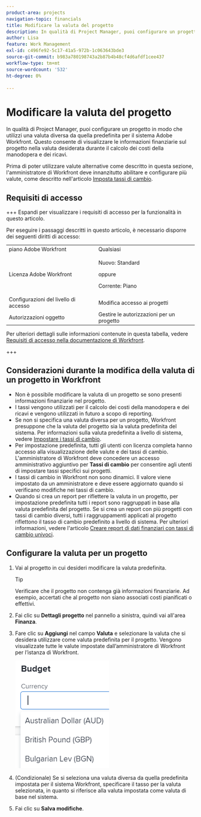 ```yaml
---
product-area: projects
navigation-topic: financials
title: Modificare la valuta del progetto
description: In qualità di Project Manager, puoi configurare un progetto in modo che utilizzi una valuta diversa da quella predefinita per il sistema Adobe Workfront. Questo consente di visualizzare le informazioni finanziarie sul progetto nella valuta desiderata durante il calcolo dei costi della manodopera e dei ricavi.
author: Lisa
feature: Work Management
exl-id: c496fe92-5c17-41a5-972b-1c063643bde3
source-git-commit: b983a780198743a2b87b4b48cf4d6afdf1cee437
workflow-type: tm+mt
source-wordcount: '532'
ht-degree: 0%

---
```


# Modificare la valuta del progetto

In qualità di Project Manager, puoi configurare un progetto in modo che utilizzi una valuta diversa da quella predefinita per il sistema Adobe Workfront. Questo consente di visualizzare le informazioni finanziarie sul progetto nella valuta desiderata durante il calcolo dei costi della manodopera e dei ricavi.

Prima di poter utilizzare valute alternative come descritto in questa sezione, l&#39;amministratore di Workfront deve innanzitutto abilitare e configurare più valute, come descritto nell&#39;articolo [Imposta tassi di cambio](../../../administration-and-setup/manage-workfront/exchange-rates/set-up-exchange-rates.md).

## Requisiti di accesso

+++ Espandi per visualizzare i requisiti di accesso per la funzionalità in questo articolo.

Per eseguire i passaggi descritti in questo articolo, è necessario disporre dei seguenti diritti di accesso:

<table style="table-layout:auto"> 
 <col> 
 <col> 
 <tbody> 
  <tr> 
   <td role="rowheader">piano Adobe Workfront</td> 
   <td>Qualsiasi</td> 
  </tr> 
  <tr> 
   <td role="rowheader">Licenza Adobe Workfront</td> 
   <td>
   <p>Nuovo: Standard</p>
   <p>oppure</p>
   <p>Corrente: Piano</p></td> 
  </tr> 
  <tr> 
   <td role="rowheader">Configurazioni del livello di accesso</td> 
   <td>Modifica accesso ai progetti</td> 
  </tr> 
  <tr> 
   <td role="rowheader">Autorizzazioni oggetto</td> 
   <td>Gestire le autorizzazioni per un progetto</td> 
  </tr> 
 </tbody> 
</table>

Per ulteriori dettagli sulle informazioni contenute in questa tabella, vedere [Requisiti di accesso nella documentazione di Workfront](/help/quicksilver/administration-and-setup/add-users/access-levels-and-object-permissions/access-level-requirements-in-documentation.md).

+++

## Considerazioni durante la modifica della valuta di un progetto in Workfront

* Non è possibile modificare la valuta di un progetto se sono presenti informazioni finanziarie nel progetto.
* I tassi vengono utilizzati per il calcolo dei costi della manodopera e dei ricavi e vengono utilizzati in futuro a scopo di reporting.
* Se non si specifica una valuta diversa per un progetto, Workfront presuppone che la valuta del progetto sia la valuta predefinita del sistema. Per informazioni sulla valuta predefinita a livello di sistema, vedere [Impostare i tassi di cambio](../../../administration-and-setup/manage-workfront/exchange-rates/set-up-exchange-rates.md).
* Per impostazione predefinita, tutti gli utenti con licenza completa hanno accesso alla visualizzazione delle valute e dei tassi di cambio. L&#39;amministratore di Workfront deve concedere un accesso amministrativo aggiuntivo per **Tassi di cambio** per consentire agli utenti di impostare tassi specifici sui progetti.
* I tassi di cambio in Workfront non sono dinamici. Il valore viene impostato da un amministratore e deve essere aggiornato quando si verificano modifiche nei tassi di cambio.
* Quando si crea un report per riflettere la valuta in un progetto, per impostazione predefinita tutti i report sono raggruppati in base alla valuta predefinita del progetto. Se si crea un report con più progetti con tassi di cambio diversi, tutti i raggruppamenti applicati al progetto riflettono il tasso di cambio predefinito a livello di sistema. Per ulteriori informazioni, vedere l&#39;articolo [Creare report di dati finanziari con tassi di cambio univoci](../../../reports-and-dashboards/reports/creating-and-managing-reports/create-financial-data-reports-unique-exchange-rates.md).

## Configurare la valuta per un progetto

1. Vai al progetto in cui desideri modificare la valuta predefinita.

   >[!TIP]
   >
   >Verificare che il progetto non contenga già informazioni finanziarie. Ad esempio, accertati che al progetto non siano associati costi pianificati o effettivi.

1. Fai clic su **Dettagli progetto** nel pannello a sinistra, quindi vai all&#39;area **Finanza**.
1. Fare clic su **Aggiungi** nel campo **Valuta** e selezionare la valuta che si desidera utilizzare come valuta predefinita per il progetto. Vengono visualizzate tutte le valute impostate dall’amministratore di Workfront per l’istanza di Workfront.

   ![Valuta nel progetto](assets/currency-on-project-expanded-nwe.png)

1. (Condizionale) Se si seleziona una valuta diversa da quella predefinita impostata per il sistema Workfront, specificare il tasso per la valuta selezionata, in quanto si riferisce alla valuta impostata come valuta di base nel sistema.
1. Fai clic su **Salva modifiche**.
